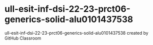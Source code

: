 # ull-esit-inf-dsi-22-23-prct06-generics-solid-alu0101437538
ull-esit-inf-dsi-22-23-prct06-generics-solid-alu0101437538 created by GitHub Classroom
